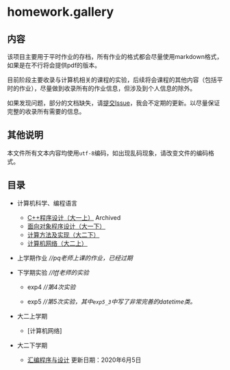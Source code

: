 # homework.gallery

## 内容

该项目主要用于平时作业的存档，所有作业的格式都会尽量使用markdown格式，如果是在不行将会提供pdf的版本。

目前阶段主要收录与计算机相关的课程的实验，后续将会课程的其他内容（包括平时的作业），尽量做到收录所有的作业信息，但涉及到个人信息的除外。

如果发现问题，部分的文档缺失，请[提交Issue](https://github.com/h1542462994/homework.gallery/issues)，我会不定期的更新。以尽量保证完整的收录所有需要的信息。

## 其他说明

本文件所有文本内容均使用`utf-8`编码，如出现乱码现象，请改变文件的编码格式。

## 目录

- 计算机科学、编程语言
  - [C++程序设计（大一上）](./computer%20science/cppfirst/index.md) Archived
  - [面向对象程序设计（大一下）](./computer%20science/cppobj/index.md)
  - [计算方法及实现（大二下）](./computer%20science/caclulate_method/index.md)
  - [计算机网络（大二上）](./computer%20science/net/index.md)

- 上学期作业  *//pq老师上课的作业，已经过期*

- 下学期实验  *//lff老师的实验*
    
    - exp4 *//第4次实验*

    - exp5 *//第5次实验，其中`exp5_3`中写了非常完善的datetime类。*

- 大二上学期
  - [计算机网络]
- 大二下学期
  - [汇编程序与设计](./.asm/index.md) 更新日期：2020年6月5日
